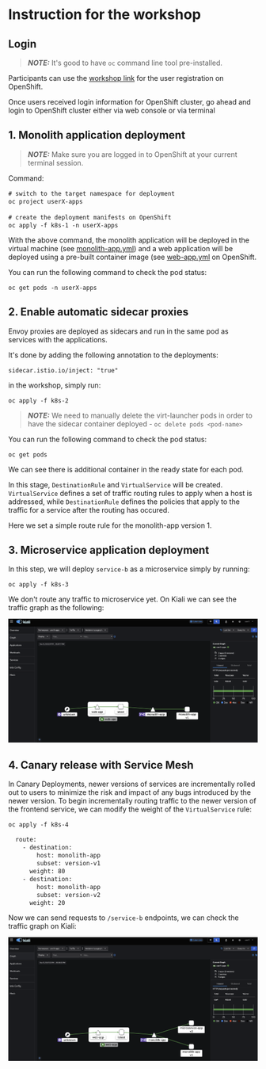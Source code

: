 # Instruction for the workshop

## Login
> **_NOTE:_** It's good to have `oc` command line tool pre-installed.

Participants can use the [workshop link](https://catalog.demo.redhat.com/workshop/nek9j5) for the user registration on OpenShift.

Once users received login information for OpenShift cluster, go ahead and login to OpenShift cluster either via web console or via terminal

## 1. Monolith application deployment

> **_NOTE:_** Make sure you are logged in to OpenShift at your current terminal session.

Command:
```
# switch to the target namespace for deployment
oc project userX-apps

# create the deployment manifests on OpenShift
oc apply -f k8s-1 -n userX-apps
```

With the above command, the monolith application will be deployed in the virtual machine (see [monolith-app.yml](https://github.com/nikolaus-lemberski/summit-2024-app-mod-lab-simple/blob/main/k8s-1/monolith-app.yml)) and a web application will be deployed using a pre-built container image (see [web-app.yml](https://github.com/nikolaus-lemberski/summit-2024-app-mod-lab-simple/blob/main/k8s-1/web-app.yml) on OpenShift.

You can run the following command to check the pod status:
```
oc get pods -n userX-apps
```

## 2. Enable automatic sidecar proxies 

Envoy proxies are deployed as sidecars and run in the same pod as services with the applications.

It's done by adding the following annotation to the deployments:
```
sidecar.istio.io/inject: "true"
```

in the workshop, simply run:
```
oc apply -f k8s-2 
```

> **_NOTE:_** We need to manually delete the virt-launcher pods in order to have the sidecar container deployed - `oc delete pods <pod-name>`

You can run the following command to check the pod status:
```
oc get pods
```
We can see there is additional container in the ready state for each pod.

In this stage, `DestinationRule` and `VirtualService` will be created. `VirtualService` defines a set of traffic routing rules to apply when a host is addressed, while `DestinationRule` defines the policies that apply to the traffic for a service after the routing has occured.

Here we set a simple route rule for the monolith-app version 1.

## 3. Microservice application deployment
In this step, we will deploy `service-b` as a microservice simply by running:
```
oc apply -f k8s-3
```

We don't route any traffic to microservice yet. On Kiali we can see the traffic graph as the following:

![Traffic graph with only monolith application](assets/monolith.png)



## 4. Canary release with Service Mesh

In Canary Deployments, newer versions of services are incrementally rolled out to users to minimize the risk and impact of any bugs introduced by the newer version. To begin incrementally routing traffic to the newer version of the frontend service, we can modify the weight of the `VirtualService` rule: 
```
oc apply -f k8s-4
```

```
  route:
    - destination:
        host: monolith-app
        subset: version-v1
      weight: 80
    - destination:
        host: monolith-app
        subset: version-v2
      weight: 20
```
Now we can send requests to `/service-b` endpoints, we can check the traffic graph on Kiali:

![Traffic graph with canary release](assets/canary.png)